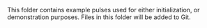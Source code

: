 This folder contains example pulses used for either initialization, or demonstration purposes. 
Files in this folder will be added to Git.  